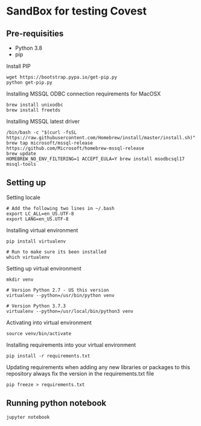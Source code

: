 # SandBox for testing Covest

## Pre-requisities
- Python 3.8
- pip

Install PIP
```
wget https://bootstrap.pypa.io/get-pip.py
python get-pip.py
```

Installing MSSQL ODBC connection requirements for MacOSX
```
brew install unixodbc
brew install freetds
```

Installing MSSQL latest driver
```
/bin/bash -c "$(curl -fsSL https://raw.githubusercontent.com/Homebrew/install/master/install.sh)"
brew tap microsoft/mssql-release https://github.com/Microsoft/homebrew-mssql-release
brew update
HOMEBREW_NO_ENV_FILTERING=1 ACCEPT_EULA=Y brew install msodbcsql17 mssql-tools
```


## Setting up

Setting locale
  ```
  # Add the following two lines in ~/.bash
  export LC_ALL=en_US.UTF-8
  export LANG=en_US.UTF-8
  ```

Installing virtual environment
  ```
  pip install virtualenv 

  # Run to make sure its been installed
  which virtualenv
  ```

Setting up virtual environment
  ```
  mkdir venv

  # Version Python 2.7 - US this version
  virtualenv --python=/usr/bin/python venv

  # Version Python 3.7.3
  virtualenv --python=/usr/local/bin/python3 venv
  ```

Activating into virtual environment
  ```
  source venv/bin/activate
  ```

Installing requirements into your virtual environment
  ```
  pip install -r requirements.txt
  ```

Updating requirements
when adding any new libraries or packages to this repository always fix the version in the requirements.txt file
  ```
  pip freeze > requirements.txt
  ```

## Running python notebook
  
  ```
  jupyter notebook
  ```